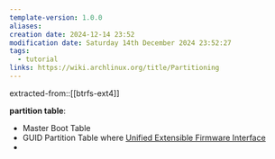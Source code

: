 ```yaml
---
template-version: 1.0.0
aliases: 
creation date: 2024-12-14 23:52
modification date: Saturday 14th December 2024 23:52:27
tags:
  - tutorial
links: https://wiki.archlinux.org/title/Partitioning
---
```


extracted-from::[[btrfs-ext4]]

**partition table**:
- Master Boot Table
- GUID Partition Table where [Unified Extensible Firmware Interface](https://wiki.archlinux.org/title/Unified_Extensible_Firmware_Interface "Unified Extensible Firmware Interface")
- 